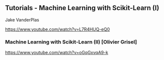 
## Tutorials - Machine Learning with Scikit-Learn (I)

Jake VanderPlas

https://www.youtube.com/watch?v=L7R4HUQ-eQ0

### Machine Learning with Scikit-Learn (II) [Olivier Grisel]

https://www.youtube.com/watch?v=oGqGxvqA9-k
